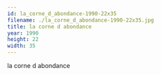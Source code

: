 ```yaml
---
id: la_corne_d_abondance-1990-22x35
filename: ./la_corne_d_abondance-1990-22x35.jpg
title: la corne d abondance
year: 1990
height: 22
width: 35
---
```


la corne d abondance
